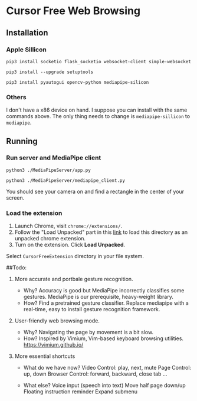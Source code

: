 # Cursor Free Web Browsing

## Installation

### Apple Sillicon

`pip3 install socketio flask_socketio websocket-client simple-websocket`

`pip3 install --upgrade setuptools`

`pip3 install pyautogui opencv-python mediapipe-silicon`

### Others

I don't have a x86 device on hand. I suppose you can install with the same commands above. The only thing needs to change is `mediapipe-sillicon` to `mediapipe`.

## Running

### Run server and MediaPipe client

`python3 ./MediaPipeServer/app.py`

`python3 ./MediaPipeServer/mediapipe_client.py`

 You should see your camera on and find a rectangle in the center of your screen.

### Load the extension

1. Launch Chrome, visit `chrome://extensions/`.
2. Follow the "Load Unpacked" part in this [link](https://webkul.com/blog/how-to-install-the-unpacked-extension-in-chrome/) to load this directory as an unpacked chrome extension.
3. Turn on the extension.
Click **Load Unpacked**.

Select `CursorFreeExtension` directory in your file system.

##Todo:

1. More accurate and portbale gesture recognition.
    - Why? 
    Accuracy is good but MediaPipe incorrectly classifies some gestures.
    MediaPipe is our prerequisite, heavy-weight library.
    - How? 
    Find a pretrained gesture classifier.
    Replace mediapipe with a real-time, easy to install gesture recognition framework.

2. User-friendly web browsing mode.
    - Why?
    Navigating the page by movement is a bit slow.
    - How?
    Inspired by Vimium, Vim-based keyboard browsing utilities.
    https://vimium.github.io/


3. More essential shortcuts
    - What do we have now?
    Video Control: play, next, mute
    Page Control: up, down
    Browser Control: forward, backward, close tab
    …

    - What else?
    Voice input (speech into text)
    Move half page down/up 
    Floating instruction reminder 
    Expand submenu